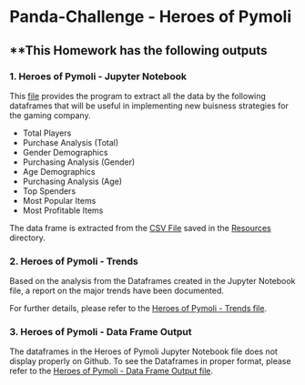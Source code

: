 # Panda-Challenge - Heroes of Pymoli

## **This Homework has the following outputs

### **1.  Heroes of Pymoli - Jupyter Notebook**

This [file](https://github.com/cecileung1208/Homework/tree/master/Unit%204%20-%20Panda%20Challenge/Heroes%20of%20Pymoli) provides the program to extract all the data by the following dataframes that will be useful in implementing new buisness strategies for the gaming company.

*    Total Players
*    Purchase Analysis (Total)
*    Gender Demographics
*    Purchasing Analysis (Gender)
*    Age Demographics
*    Purchasing Analysis (Age)
*    Top Spenders
*    Most Popular Items
*    Most Profitable Items

The data frame is extracted from the [CSV File](https://github.com/cecileung1208/Homework/blob/master/Unit%204%20-%20Panda%20Challenge/Heroes%20of%20Pymoli/Resources/HeroesOfPymoli_Purchase_Data.csv) saved in the [Resources](https://github.com/cecileung1208/Homework/tree/master/Unit%204%20-%20Panda%20Challenge/Heroes%20of%20Pymoli/Resources) directory.


### **2.  Heroes of Pymoli - Trends**
Based on the analysis from the Dataframes created in the Jupyter Notebook file, a report on the major trends have been documented.

For further details, please refer to the [Heroes of Pymoli - Trends file](https://github.com/cecileung1208/Homework/blob/master/Unit%204%20-%20Panda%20Challenge/Heroes%20of%20Pymoli/HeroesOfPymoli%20-%20Trends.docx).

### **3.  Heroes of Pymoli - Data Frame Output**

The dataframes in the Heroes of Pymoli Jupyter Notebook file does not display properly on Github.  To see the Dataframes in proper format, please refer to the [Heroes of Pymoli - Data Frame Output file](https://github.com/cecileung1208/Homework/blob/master/Unit%204%20-%20Panda%20Challenge/Heroes%20of%20Pymoli/HeroesOfPymoli%20-%20Dataframe%20Output%20Jupyter%20Notebook.docx).

